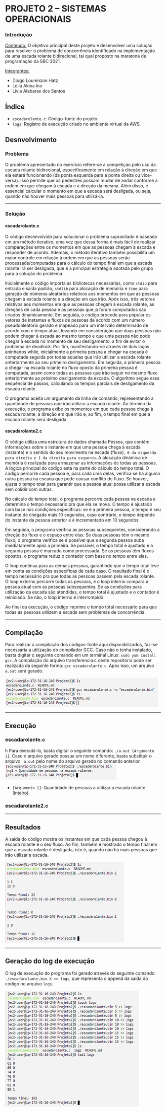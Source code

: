 <h1>PROJETO 2 – SISTEMAS OPERACIONAIS</h1>

<h3>Introdução</h3>

<ins>Conteúdo:</ins> O objetivo principal deste projeto é desenvolver uma solução para resolver o problema de concorrência identificado na implementação de uma escada rolante bidirecional, tal qual proposto na maratona de programação da SBC 2021.

<ins>Integrantes:</ins>

- Diogo Lourenzon Hatz
- Leila Akina Ino
- Livia Alabarse dos Santos

<h2>Índice</h2>

<ul>
<li><code>escadarolante.c</code>: Código-fonte do projeto.</li>
<li><code>logs</code>: Registro de execução criado no ambiente virtual da AWS.</li>
</ul>

<h2>Desnvolvimento</h2>
<h3>Problema</h3>

<p>O problema apresentado no exercício refere-se à competição pelo uso da escada rolante bidirecional, especificamente em relação à direção em que ela estará funcionando (da ponta esquerda para a ponta direita ou vice-versa). Isso permite que os pedestres possam mudar de andar conforme a ordem em que chegam à escada e a direção da mesma. Além disso, é essencial calcular o momento em que a escada será desligada, ou seja, quando não houver mais pessoas para utilizá-la.</p>

<hr>
<h3>Solução</h3>
<h4>escadarolante.c</h4>
<p>O código desenvolvido para solucionar o problema supracitado é baseado em um método iterativo, uma vez que dessa forma é mais fácil de realizar comparações entre os momentos em que as pessoas chegam à escada e responder de acordo. Ademais, o método iterativo também possibilita um maior controle em relação à ordem em que as pessoas serão processads/computadas para o cálculo do tempo final em que a escada rolante irá ser desligada, que é a principal estratégia adotada pelo grupo para a solução do problema.</p>

<p>Inicialmente o código importa as bibliotecas necessárias, como <code>stdio</code> para entrada e saída padrão, <code>stdlib</code> para alocação de memória e <code>time</code> para geração de números aleatórios relativos aos momentos em que as pessoas chegam à escada rolante e a direção em que irão. Após isso, três vetores relativos aos momentos em que as pessoas chegam à escada rolante, as direções de cada pessoa e as pessoas que já foram computados são criados dinamicamente. Em seguida, o código procede para popular os vetores de instantes e fluxos de pessoas de acordo com um número pseudoaleatório gerado e mapeado para um intervalo determinado de acordo com o tempo atual, levando em consideração que duas pessoas não podem chegar à escada ao mesmo tempo e que uma pessoa não pode chegar à escada no momento de seu desligamento, a fim de evitar o problema de deadlock. Por fim, manifestando-se através de dois laços aninhados while, inicialmente a primeira pessoa a chegar na escada é computada seguida por todas aquelas que irão utilizar a escada rolante anteriormente ao seu primeiro desligamento. Em seguida, a primeira pessoa a chegar na escada rolante no fluxo oposto da primeira pessoa é computada, assim como todas as pessoas que irão seguir no mesmo fluxo anteriormente ao próximo desligamento da escada. O algoritmo segue essa sequência de passos, calculando os tempos parciais de desligamento da escada rolante.</p>

<p>O programa aceita um argumento da linha de comando, representando a quantidade de pessoas que irão utilizar a escada rolante. Ao término da execução, o programa exibe os momentos em que cada pessoa chega à escada rolante, a direção em que irão e, ao fim, o tempo final em que a escada rolante será desligada.</p>


<h4>escadarolante2.c</h4>
<p>O código utiliza uma estrutura de dados chamada Pessoa, que contém informações sobre o instante em que uma pessoa chega à escada (instante) e o sentido do seu movimento na escada (fluxo),<code> 0 da esquerda para direita e 1 da direita para esquerda</code>. A alocação dinâmica de memória é realizada para armazenar as informações de todas as pessoas. A lógica principal do código está na parte do cálculo do tempo total. O código percorre cada pessoa e, para cada uma delas, verifica se há alguma outra pessoa na escada que pode causar conflito de fluxo. Se houver, ajusta o tempo total para garantir que a pessoa atual possa utilizar a escada sem colidir com outras.

No cálculo do tempo total, o programa percorre cada pessoa na escada e determina o tempo necessário pra que ela se mova. O tempo é ajustado com base nas condições específicas: se é a primeira pessoa, o tempo é seu instante de chegada mais 10 segundos, caso contrário, o tempo depende do instante da pessoa anterior e é incrementado em 10 segundos.

Em seguida, o programa verifica as pessoas subsequentes, considerando a direção do fluxo e o espaço entre elas. Se duas pessoas têm o mesmo fluxo, o programa verifica se é possível que a segunda pessoa suba imediatamente após a primeira. Se possível, o tempo total é ajustado e a segunda pessoa é marcada como processada. Se as pessoas têm fluxos opostos, o programa reduz o contador com base no tempo entre elas.

O loop continua para as demais pessoas, garantindo que o tempo total leve em conta as condições específicas de cada caso. O resultado final é o tempo necessário pra que todas as pessoas passem pela escada rolante.  
O loop externo percorre todas as pessoas, e o loop interno compara a pessoa atual com as pessoas subsequentes. Se as condições para utilização da escada são atendidas, o tempo total é ajustado e o contador é reiniciado. Se não, o loop interno é interrompido.

Ao final da execução, o código imprime o tempo total necessário para que todas as pessoas utilizem a escada sem problemas de concorrência.


<hr>
<h2>Compilação</h2>

Para realizar a compilação dos códigos-fonte aqui disponibilizados, faz-se necessária a utilização do compilador GCC. Caso não o tenha instalado, basta digitar o seguinte comando em um terminal Linux: <code>sudo yum install gcc</code>. A compilação do arquivo transferencia.c deste repositório pode ser realizada da seguinte forma: <code>gcc escadarolante.c</code>. Após isso, um arquivo <code>a.out</code> será gerado.

<img src = "https://github.com/Hatz-D/ProjetoSOs/blob/main/src/compilacaoProjeto2.png" alt="Compilação">

<hr>
<h2>Execução</h2>
<h3>escadarolante.c</h3>
h
Para executá-lo, basta digitar o seguinte comando: <code>./a.out [Argumento 1]</code>. Caso o arquivo gerado possua um nome diferente, basta substituir o arquivo <code> a.out</code> pelo nome do arquivo gerado no comando anterior.

<img src = "https://github.com/Hatz-D/ProjetoSOs/blob/main/src/stderrProjeto2.png" alt = "Mensagem de erro ao informar parâmetros errôneos">

<ul>
<li><code>[Argumento 1]</code>: Quantidade de pessoas a utilizar a escada rolante (inteiro).</li>
</ul>


<h3>escadarolante2.c</h3>
<hr>
<h2>Resultados</h2>

A saída do código mostra os instantes em que cada pessoa chegou à escada rolante e o seu fluxo. Ao fim, também é mostrado o tempo final em que a escada rolante é desligada, isto é, quando não há mais pessoas que irão utilizar a escada.  

<img src = "https://github.com/Hatz-D/ProjetoSOs/blob/main/src/execucaoProjeto2.png" alt="Bateria de testes">

<hr>
<h2>Geração do log de execução</h2>

O log de execução do programa foi gerado através do seguinte comando: <code>./escadarolante.bin X >> logs</code>, que representa o append da saída do código no arquivo <code>logs</code>.

<img src = "https://github.com/Hatz-D/ProjetoSOs/blob/main/src/geracaologsProjeto2.png" alt="Geração do log de execução">
